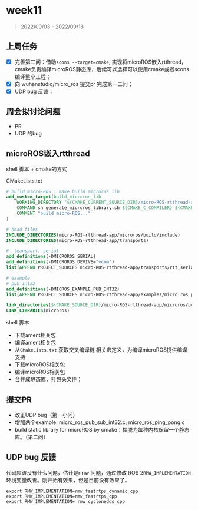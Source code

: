 # week11

> 2022/09/03 - 2022/09/18

## 上周任务

- [x] 完善第二问：借助`scons --target=cmake`, 实现将microROS嵌入rtthread，cmake负责编译microROS静态库，后续可以选择可以使用cmake或者scons编译整个工程；
- [x] 向 wuhanstudio/micro_ros 提交pr 完成第一二问；
- [x] UDP bug 反馈；

## 周会拟讨论问题

* PR
* UDP 的bug

## microROS嵌入rtthread

shell 脚本 + cmake的方式

CMakeLists.txt

```cmake
# build micro-ROS : make build_microros_lib
add_custom_target(build_microros_lib
	WORKING_DIRECTORY "${CMAKE_CURRENT_SOURCE_DIR}/micro-ROS-rtthread-app"
	COMMAND sh generate_microros_library.sh ${CMAKE_C_COMPILER} ${CMAKE_CXX_COMPILER} ${CMAKE_C_FLAGS} ${CMAKE_CXX_FLAGS}
	COMMENT "build micro-ROS..."
)

# head files
INCLUDE_DIRECTORIES(micro-ROS-rtthread-app/microros/build/include)
INCLUDE_DIRECTORIES(micro-ROS-rtthread-app/transports)

#  teansport: serial
add_definitions(-DMICROROS_SERIAL)
add_definitions(-DMICROROS_DEVIVE="vcom")
list(APPEND PROJECT_SOURCES micro-ROS-rtthread-app/transports/rtt_serial_transports.c)

# example 
# pub_int32
add_definitions(-DMICROS_EXAMPLE_PUB_INT32)
list(APPEND PROJECT_SOURCES micro-ROS-rtthread-app/examples/micro_ros_pub_int32.c)

link_directories(${CMAKE_SOURCE_DIR}/micro-ROS-rtthread-app/microros/build)
LINK_LIBRARIES(microros)

```

shell 脚本

* 下载ament相关包
* 编译ament相关包
* 从`CMakeLists.txt` 获取交叉编译链 相关宏定义，为编译microROS提供编译支持
* 下载microROS相关包
* 编译microROS相关包
* 合并成静态库，打包头文件；

## 提交PR

* 改正UDP bug（第一小问）
* 增加两个example: micro_ros_pub_sub_int32.c; micro_ros_ping_pong.c
* build static library for microROS by cmake：摆脱为每种内核保留一个静态库。（第二问）

## UDP bug 反馈

代码应该没有什么问题，估计是rmw 问题，通过修改 ROS 2`RMW_IMPLEMENTATION`环境变量改善。刚开始有效果，但是目前没有效果了。

```
export RMW_IMPLEMENTATION=rmw_fastrtps_dynamic_cpp
export RMW_IMPLEMENTATION=rmw_fastrtps_cpp
export RMW_IMPLEMENTATION= rmw_cyclonedds_cpp
```



​	

